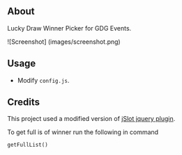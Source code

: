 ## About ##

Lucky Draw Winner Picker for GDG Events.

![Screenshot] (images/screenshot.png)

## Usage ##

* Modify `config.js`.

## Credits ##

This project used a modified version of [jSlot jquery plugin](https://github.com/matthewlein/jQuery-jSlots/).

To get full is of winner run the following in command

```getFullList()```